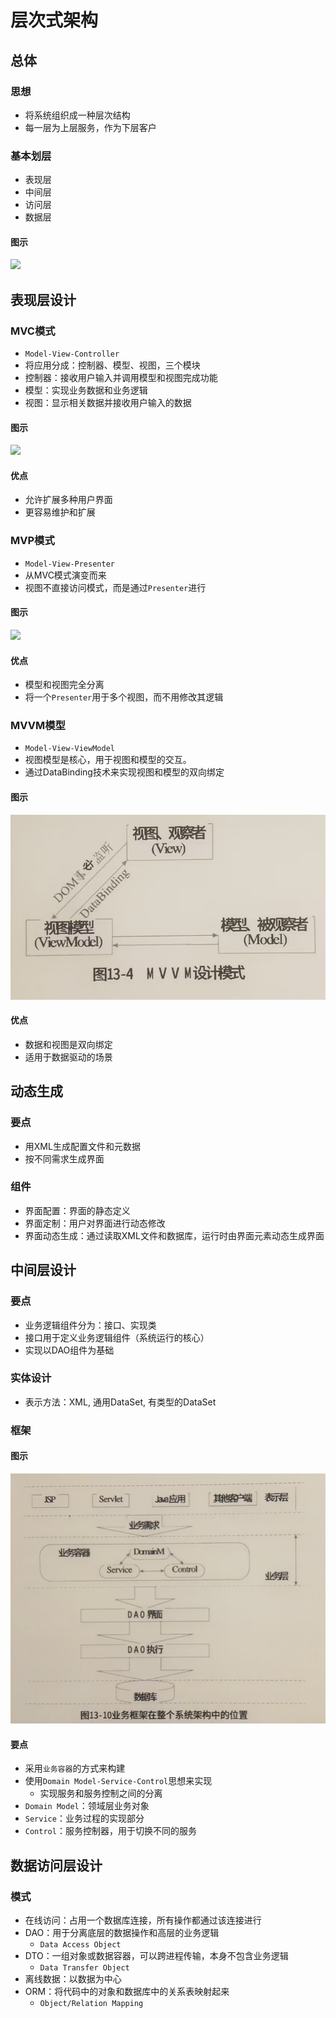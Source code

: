 

# 层次式架构

## 总体

### 思想
* 将系统组织成一种层次结构
* 每一层为上层服务，作为下层客户



### 基本划层

* 表现层
* 中间层
* 访问层
* 数据层

#### 图示
![](http://picbed.cc12703.com/20250710224534762.png)

## 表现层设计

### MVC模式
* `Model-View-Controller`
* 将应用分成：控制器、模型、视图，三个模块
* 控制器：接收用户输入并调用模型和视图完成功能
* 模型：实现业务数据和业务逻辑
* 视图：显示相关数据并接收用户输入的数据

#### 图示
![](http://picbed.cc12703.com/20250712194556950.png)


#### 优点
* 允许扩展多种用户界面
* 更容易维护和扩展


### MVP模式
* `Model-View-Presenter`
* 从MVC模式演变而来
* 视图不直接访问模式，而是通过`Presenter`进行


#### 图示
![](http://picbed.cc12703.com/20250712220252256.png)

#### 优点
* 模型和视图完全分离
* 将一个`Presenter`用于多个视图，而不用修改其逻辑


### MVVM模型
* `Model-View-ViewModel`
* 视图模型是核心，用于视图和模型的交互。
* 通过DataBinding技术来实现视图和模型的双向绑定


#### 图示
![](https://raw.githubusercontent.com/cc12703/picbed/main/20250712222833491.png)


#### 优点
* 数据和视图是双向绑定
* 适用于数据驱动的场景



## 动态生成

### 要点
* 用XML生成配置文件和元数据
* 按不同需求生成界面


### 组件
* 界面配置：界面的静态定义
* 界面定制：用户对界面进行动态修改
* 界面动态生成：通过读取XML文件和数据库，运行时由界面元素动态生成界面



## 中间层设计


### 要点
* 业务逻辑组件分为：接口、实现类
* 接口用于定义业务逻辑组件（系统运行的核心）
* 实现以DAO组件为基础

### 实体设计
* 表示方法：XML, 通用DataSet, 有类型的DataSet


### 框架

#### 图示
![](https://raw.githubusercontent.com/cc12703/picbed/main/20250712230621674.png)


#### 要点
* 采用`业务容器`的方式来构建
* 使用`Domain Model-Service-Control`思想来实现
    * 实现服务和服务控制之间的分离
* `Domain Model`：领域层业务对象
* `Service`：业务过程的实现部分
* `Control`：服务控制器，用于切换不同的服务



## 数据访问层设计


### 模式
* 在线访问：占用一个数据库连接，所有操作都通过该连接进行
* DAO：用于分离底层的数据操作和高层的业务逻辑
    * `Data Access Object`
* DTO：一组对象或数据容器，可以跨进程传输，本身不包含业务逻辑
    * `Data Transfer Object`
* 离线数据：以数据为中心
* ORM：将代码中的对象和数据库中的关系表映射起来
    * `Object/Relation Mapping`